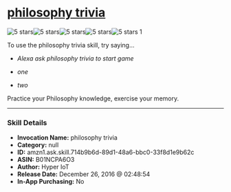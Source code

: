# [philosophy trivia](http://alexa.amazon.com/#skills/amzn1.ask.skill.714b9b6d-89d1-48a6-bbc0-33f8d1e9b62c)
![5 stars](../../images/ic_star_black_18dp_1x.png)![5 stars](../../images/ic_star_black_18dp_1x.png)![5 stars](../../images/ic_star_black_18dp_1x.png)![5 stars](../../images/ic_star_black_18dp_1x.png)![5 stars](../../images/ic_star_black_18dp_1x.png) 1

To use the philosophy trivia skill, try saying...

* *Alexa ask philosophy trivia to start game*

* *one*

* *two*

Practice your Philosophy knowledge, exercise your memory.

***

### Skill Details

* **Invocation Name:** philosophy trivia
* **Category:** null
* **ID:** amzn1.ask.skill.714b9b6d-89d1-48a6-bbc0-33f8d1e9b62c
* **ASIN:** B01NCPA6O3
* **Author:** Hyper IoT
* **Release Date:** December 26, 2016 @ 02:48:54
* **In-App Purchasing:** No
